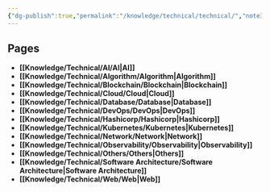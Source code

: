 ```yaml
---
{"dg-publish":true,"permalink":"/knowledge/technical/technical/","noteIcon":""}
---
```


## Pages

- **[[Knowledge/Technical/AI/AI\|AI]]**
- **[[Knowledge/Technical/Algorithm/Algorithm\|Algorithm]]**
- **[[Knowledge/Technical/Blockchain/Blockchain\|Blockchain]]**
- **[[Knowledge/Technical/Cloud/Cloud\|Cloud]]**
- **[[Knowledge/Technical/Database/Database\|Database]]**
- **[[Knowledge/Technical/DevOps/DevOps\|DevOps]]**
- **[[Knowledge/Technical/Hashicorp/Hashicorp\|Hashicorp]]**
- **[[Knowledge/Technical/Kubernetes/Kubernetes\|Kubernetes]]**
- **[[Knowledge/Technical/Network/Network\|Network]]**
- **[[Knowledge/Technical/Observability/Observability\|Observability]]**
- **[[Knowledge/Technical/Others/Others\|Others]]**
- **[[Knowledge/Technical/Software Architecture/Software Architecture\|Software Architecture]]**
- **[[Knowledge/Technical/Web/Web\|Web]]**


